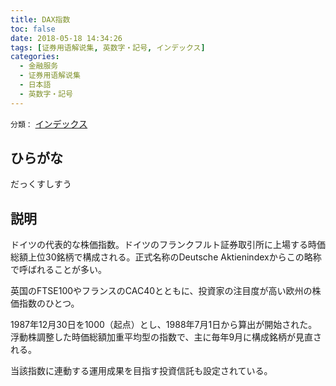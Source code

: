 ```yaml
---
title: DAX指数
toc: false
date: 2018-05-18 14:34:26
tags: [证券用语解说集, 英数字・記号, インデックス]
categories:
  - 金融服务
  - 证券用语解说集
  - 日本語
  - 英数字・記号
---
```


`分類：` [インデックス](/tags/インデックス/)

## ひらがな

だっくすしすう

## 説明

ドイツの代表的な株価指数。ドイツのフランクフルト証券取引所に上場する時価総額上位30銘柄で構成される。正式名称のDeutsche Aktienindexからこの略称で呼ばれることが多い。

英国のFTSE100やフランスのCAC40とともに、投資家の注目度が高い欧州の株価指数のひとつ。

1987年12月30日を1000（起点）とし、1988年7月1日から算出が開始された。浮動株調整した時価総額加重平均型の指数で、主に毎年9月に構成銘柄が見直される。

当該指数に連動する運用成果を目指す投資信託も設定されている。
